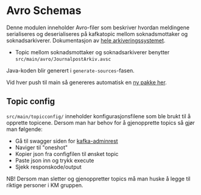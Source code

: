 # Avro Schemas
Denne modulen inneholder Avro-filer som beskriver hvordan meldingene serialiseres og
deserialiseres på kafkatopic mellom soknadsmottaker og soknadsarkiverer. Dokumentasjon av [hele arkiveringssystemet](https://github.com/navikt/archiving-infrastructure/wiki).

- Topic mellom soknadsmottaker og soknadsarkiverer benytter `src/main/avro/JournalpostArkiv.avsc`

Java-koden blir generert i `generate-sources`-fasen.

Vid hver push til main så genereres automatisk en [ny pakke her](https://github.com/navikt/soknadarkiv-schema/packages/).


## Topic config
`src/main/topicconfig/` inneholder konfigurasjonsfilene som ble brukt til å opprette topicene.
Dersom man har behov for å gjenopprette topics så gjør man følgende:
- Gå til swagger siden for [kafka-adminrest](https://kafka-adminrest.nais.preprod.local/api/v1/)
- Naviger til "oneshot"
- Kopier json fra configfilen til ønsket topic
- Paste json inn og trykk execute
- Sjekk responskode/output

NB! Dersom man sletter og gjenoppretter topics må man huske å legge til riktige personer i KM gruppen.
